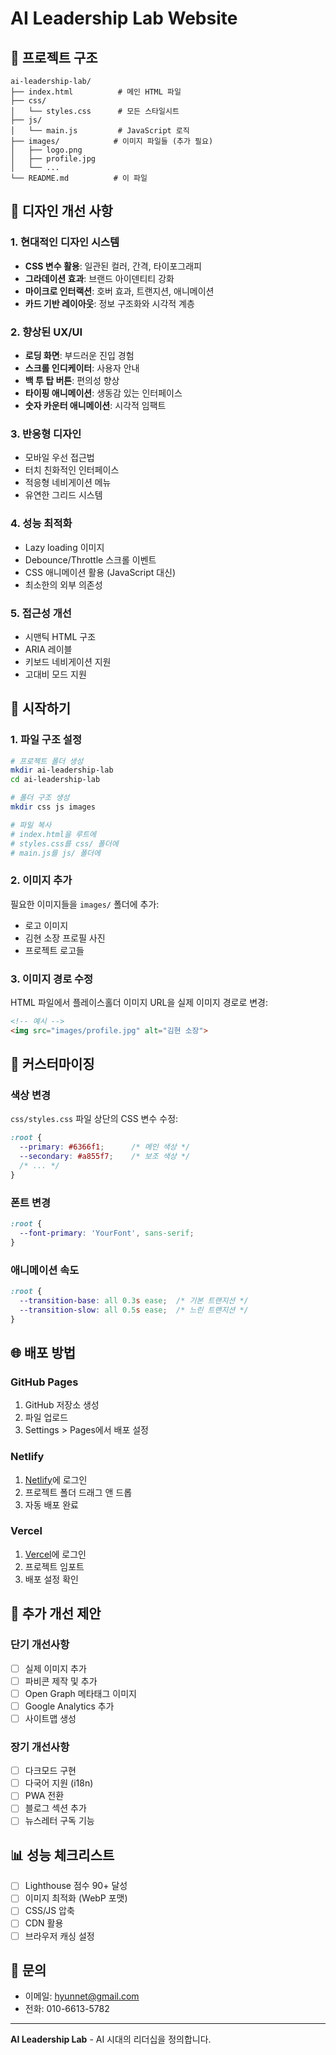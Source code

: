 # AI Leadership Lab Website

## 📁 프로젝트 구조

```
ai-leadership-lab/
├── index.html          # 메인 HTML 파일
├── css/
│   └── styles.css      # 모든 스타일시트
├── js/
│   └── main.js         # JavaScript 로직
├── images/            # 이미지 파일들 (추가 필요)
│   ├── logo.png
│   ├── profile.jpg
│   └── ...
└── README.md          # 이 파일
```

## 🎨 디자인 개선 사항

### 1. **현대적인 디자인 시스템**
- **CSS 변수 활용**: 일관된 컬러, 간격, 타이포그래피
- **그라데이션 효과**: 브랜드 아이덴티티 강화
- **마이크로 인터랙션**: 호버 효과, 트랜지션, 애니메이션
- **카드 기반 레이아웃**: 정보 구조화와 시각적 계층

### 2. **향상된 UX/UI**
- **로딩 화면**: 부드러운 진입 경험
- **스크롤 인디케이터**: 사용자 안내
- **백 투 탑 버튼**: 편의성 향상
- **타이핑 애니메이션**: 생동감 있는 인터페이스
- **숫자 카운터 애니메이션**: 시각적 임팩트

### 3. **반응형 디자인**
- 모바일 우선 접근법
- 터치 친화적인 인터페이스
- 적응형 네비게이션 메뉴
- 유연한 그리드 시스템

### 4. **성능 최적화**
- Lazy loading 이미지
- Debounce/Throttle 스크롤 이벤트
- CSS 애니메이션 활용 (JavaScript 대신)
- 최소한의 외부 의존성

### 5. **접근성 개선**
- 시맨틱 HTML 구조
- ARIA 레이블
- 키보드 네비게이션 지원
- 고대비 모드 지원

## 🚀 시작하기

### 1. 파일 구조 설정
```bash
# 프로젝트 폴더 생성
mkdir ai-leadership-lab
cd ai-leadership-lab

# 폴더 구조 생성
mkdir css js images

# 파일 복사
# index.html을 루트에
# styles.css를 css/ 폴더에
# main.js를 js/ 폴더에
```

### 2. 이미지 추가
필요한 이미지들을 `images/` 폴더에 추가:
- 로고 이미지
- 김현 소장 프로필 사진
- 프로젝트 로고들

### 3. 이미지 경로 수정
HTML 파일에서 플레이스홀더 이미지 URL을 실제 이미지 경로로 변경:
```html
<!-- 예시 -->
<img src="images/profile.jpg" alt="김현 소장">
```

## 📝 커스터마이징

### 색상 변경
`css/styles.css` 파일 상단의 CSS 변수 수정:
```css
:root {
  --primary: #6366f1;      /* 메인 색상 */
  --secondary: #a855f7;    /* 보조 색상 */
  /* ... */
}
```

### 폰트 변경
```css
:root {
  --font-primary: 'YourFont', sans-serif;
}
```

### 애니메이션 속도
```css
:root {
  --transition-base: all 0.3s ease;  /* 기본 트랜지션 */
  --transition-slow: all 0.5s ease;  /* 느린 트랜지션 */
}
```

## 🌐 배포 방법

### GitHub Pages
1. GitHub 저장소 생성
2. 파일 업로드
3. Settings > Pages에서 배포 설정

### Netlify
1. [Netlify](https://www.netlify.com)에 로그인
2. 프로젝트 폴더 드래그 앤 드롭
3. 자동 배포 완료

### Vercel
1. [Vercel](https://vercel.com)에 로그인
2. 프로젝트 임포트
3. 배포 설정 확인

## 🔧 추가 개선 제안

### 단기 개선사항
- [ ] 실제 이미지 추가
- [ ] 파비콘 제작 및 추가
- [ ] Open Graph 메타태그 이미지
- [ ] Google Analytics 추가
- [ ] 사이트맵 생성

### 장기 개선사항
- [ ] 다크모드 구현
- [ ] 다국어 지원 (i18n)
- [ ] PWA 전환
- [ ] 블로그 섹션 추가
- [ ] 뉴스레터 구독 기능

## 📊 성능 체크리스트

- [ ] Lighthouse 점수 90+ 달성
- [ ] 이미지 최적화 (WebP 포맷)
- [ ] CSS/JS 압축
- [ ] CDN 활용
- [ ] 브라우저 캐싱 설정

## 🤝 문의

- 이메일: hyunnet@gmail.com
- 전화: 010-6613-5782

---

**AI Leadership Lab** - AI 시대의 리더십을 정의합니다.
